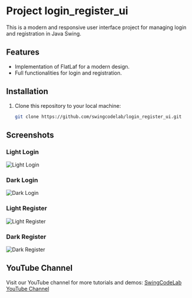 # Project login_register_ui

This is a modern and responsive user interface project for managing login and registration in Java Swing.

## Features

- Implementation of FlatLaf for a modern design.
- Full functionalities for login and registration.

## Installation

1. Clone this repository to your local machine:
   ```bash
   git clone https://github.com/swingcodelab/login_register_ui.git

## Screenshots

### Light Login
![Light Login](login.png)

### Dark Login
![Dark Login](login_dark.png)

### Light Register
![Light Register](register.png)

### Dark Register
![Dark Register](register_dark.png)


## YouTube Channel

Visit our YouTube channel for more tutorials and demos:
[SwingCodeLab YouTube Channel](https://youtu.be/6QJ_bXrsTOk?si=rwqALi88faU9eCKP)

